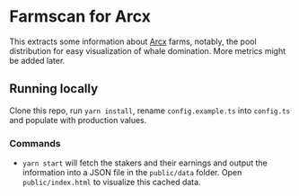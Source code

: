 # Farmscan for Arcx

This extracts some information about [Arcx](https://arcx.money) farms, notably, the pool distribution for easy visualization of whale domination. More metrics might be added later.

## Running locally

Clone this repo, run `yarn install`, rename `config.example.ts` into `config.ts` and populate with production values.

### Commands

- `yarn start` will fetch the stakers and their earnings and output the information into a JSON file in the `public/data` folder. Open `public/index.html` to visualize this cached data.
